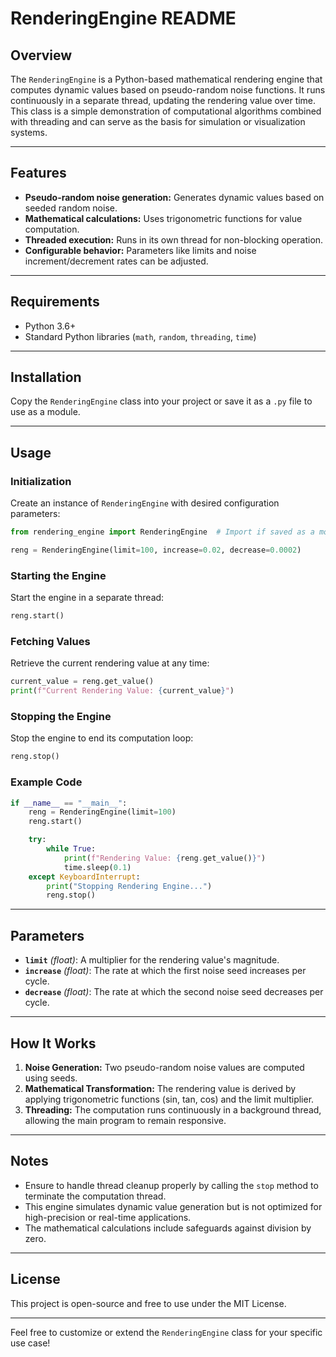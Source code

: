 # RenderingEngine README

## Overview
The `RenderingEngine` is a Python-based mathematical rendering engine that computes dynamic values based on pseudo-random noise functions. It runs continuously in a separate thread, updating the rendering value over time. This class is a simple demonstration of computational algorithms combined with threading and can serve as the basis for simulation or visualization systems.

---

## Features
- **Pseudo-random noise generation:** Generates dynamic values based on seeded random noise.
- **Mathematical calculations:** Uses trigonometric functions for value computation.
- **Threaded execution:** Runs in its own thread for non-blocking operation.
- **Configurable behavior:** Parameters like limits and noise increment/decrement rates can be adjusted.

---

## Requirements
- Python 3.6+
- Standard Python libraries (`math`, `random`, `threading`, `time`)

---

## Installation
Copy the `RenderingEngine` class into your project or save it as a `.py` file to use as a module.

---

## Usage

### Initialization
Create an instance of `RenderingEngine` with desired configuration parameters:
```python
from rendering_engine import RenderingEngine  # Import if saved as a module

reng = RenderingEngine(limit=100, increase=0.02, decrease=0.0002)
```

### Starting the Engine
Start the engine in a separate thread:
```python
reng.start()
```

### Fetching Values
Retrieve the current rendering value at any time:
```python
current_value = reng.get_value()
print(f"Current Rendering Value: {current_value}")
```

### Stopping the Engine
Stop the engine to end its computation loop:
```python
reng.stop()
```

### Example Code
```python
if __name__ == "__main__":
    reng = RenderingEngine(limit=100)
    reng.start()

    try:
        while True:
            print(f"Rendering Value: {reng.get_value()}")
            time.sleep(0.1)
    except KeyboardInterrupt:
        print("Stopping Rendering Engine...")
        reng.stop()
```

---

## Parameters
- **`limit`** *(float)*: A multiplier for the rendering value's magnitude.
- **`increase`** *(float)*: The rate at which the first noise seed increases per cycle.
- **`decrease`** *(float)*: The rate at which the second noise seed decreases per cycle.

---

## How It Works
1. **Noise Generation:** Two pseudo-random noise values are computed using seeds.
2. **Mathematical Transformation:** The rendering value is derived by applying trigonometric functions (sin, tan, cos) and the limit multiplier.
3. **Threading:** The computation runs continuously in a background thread, allowing the main program to remain responsive.

---

## Notes
- Ensure to handle thread cleanup properly by calling the `stop` method to terminate the computation thread.
- This engine simulates dynamic value generation but is not optimized for high-precision or real-time applications.
- The mathematical calculations include safeguards against division by zero.

---

## License
This project is open-source and free to use under the MIT License. 

--- 

Feel free to customize or extend the `RenderingEngine` class for your specific use case!
